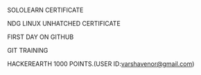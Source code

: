 SOLOLEARN CERTIFICATE

NDG LINUX UNHATCHED CERTIFICATE

FIRST DAY ON GITHUB

GIT TRAINING

HACKEREARTH 1000 POINTS.(USER ID:varshavenor@gmail.com)
